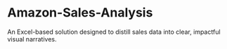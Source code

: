 # Amazon-Sales-Analysis
An Excel-based solution designed to distill sales data into clear, impactful visual narratives.
